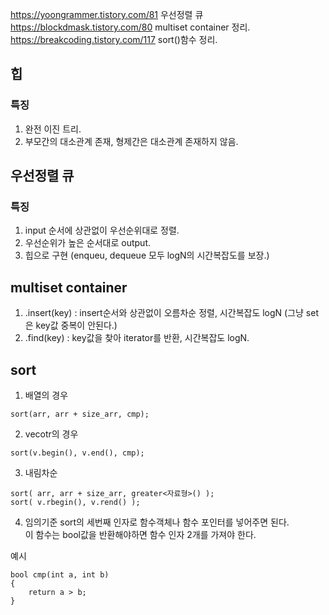 https://yoongrammer.tistory.com/81    우선정렬 큐          
https://blockdmask.tistory.com/80     multiset container 정리.        
https://breakcoding.tistory.com/117     sort()함수 정리.          

## 힙

### 특징
1. 완전 이진 트리.
2. 부모간의 대소관계 존재, 형제간은 대소관계 존재하지 않음.

          
## 우선정렬 큐

### 특징
1. input 순서에 상관없이 우선순위대로 정렬.        
2. 우선순위가 높은 순서대로 output.            
3. 힙으로 구현 (enqueu, dequeue 모두 logN의 시간복잡도를 보장.)             

## multiset container
1. .insert(key) : insert순서와 상관없이 오름차순 정렬, 시간복잡도 logN (그냥 set은 key값 중복이 안된다.)            
2. .find(key) : key값을 찾아 iterator를 반환, 시간복잡도 logN.          


## sort
1. 배열의 경우

```
sort(arr, arr + size_arr, cmp);
```

2. vecotr의 경우

```
sort(v.begin(), v.end(), cmp);
```

3. 내림차순

```
sort( arr, arr + size_arr, greater<자료형>() );
sort( v.rbegin(), v.rend() );
```

4. 임의기준
sort의 세번째 인자로 함수객체나 함수 포인터를 넣어주면 된다.        
이 함수는 bool값을 반환해야하면 함수 인자 2개를 가져야 한다.           
            
예시
```
bool cmp(int a, int b)
{ 
    return a > b; 
}
```
